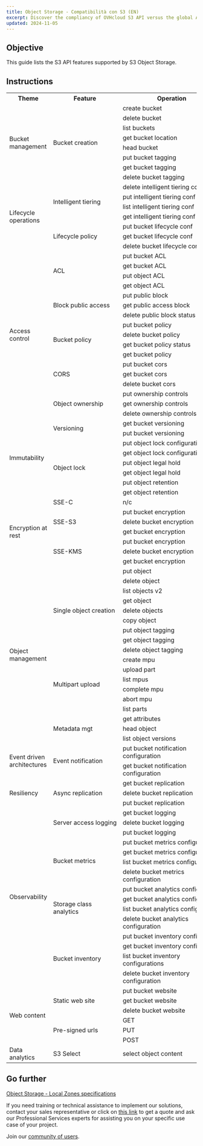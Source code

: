 ```yaml
---
title: Object Storage - Compatibilità con S3 (EN)
excerpt: Discover the compliancy of OVHcloud S3 API versus the global AWS S3 API
updated: 2024-11-05
---
```


<style>
td:nth-of-type(2) {
  white-space:nowrap;
}
</style>

## Objective

This guide lists the S3 API features supported by S3 Object Storage.

## Instructions

<table>
    <tr>
        <th> Theme </th>
        <th> Feature </th>
        <th> Operation </th>
        <th> Regions </th>
        <th> Local&nbsp;Zones </th>
    </tr>
    <tr>
        <td rowspan="8">Bucket management</td>
        <td rowspan="8">Bucket creation</td>
        <td> create bucket</td>
        <td>yes</td>
        <td>yes</td>
    </tr>
    <tr>
        <td>delete bucket</td>
        <td>yes</td>
        <td>yes</td>
    </tr>
    <tr>
        <td>list buckets</td>
        <td>yes</td>
        <td>yes</td>
    </tr>
    <tr>
        <td>get bucket location</td>
        <td>yes</td>
        <td>no</td>
    </tr>
    <tr>
        <td>head bucket</td>
        <td>yes</td>
        <td>yes</td>
    </tr>
    <tr>
        <td>put bucket tagging</td>
        <td>yes</td>
        <td>no</td>
    </tr>
    <tr>
        <td>get bucket tagging</td>
        <td>yes</td>
        <td>no</td>
    </tr>
    <tr>
        <td>delete bucket tagging</td>
        <td>yes</td>
        <td>no</td>
    </tr>
    <tr>
        <td rowspan="7">Lifecycle operations</td>
        <td rowspan="4">Intelligent tiering</td>
        <td>delete intelligent tiering conf</td>
        <td>no</td>
        <td>no</td>
    </tr>
    <tr>
        <td>put intelligent tiering conf</td>
        <td>no</td>
        <td>no</td>
    </tr>
    <tr>
        <td>list intelligent tiering conf</td>
        <td>no</td>
        <td>no</td>
    </tr>
    <tr>
        <td>get intelligent tiering conf</td>
        <td>no</td>
        <td>no</td>
    </tr>
    <tr>
        <td rowspan="3">Lifecycle policy</td>
        <td>put bucket lifecycle conf</td>
        <td>no</td>
        <td>yes</td>
    </tr>
    <tr>
        <td>get bucket lifecycle conf</td>
        <td>no</td>
        <td>yes</td>
    </tr>
    <tr>
        <td>delete bucket lifecycle conf</td>
        <td>no</td>
        <td>yes</td>
    </tr>
    <tr>
        <td rowspan="17">Access control</td>
        <td rowspan="4">ACL</td>
        <td>put bucket ACL</td>
        <td>yes</td>
        <td>yes</td>
    </tr>
    <tr>
        <td>get bucket ACL</td>
        <td>yes</td>
        <td>yes</td>
    </tr>
    <tr>
        <td>put object ACL</td>
        <td>yes</td>
        <td>no</td>
    </tr>
    <tr>
        <td>get object ACL</td>
        <td>yes</td>
        <td>yes</td>
    </tr>
    <tr>
        <td rowspan="3">Block public access</td>
        <td>put public block</td>
        <td>no</td>
        <td>no</td>
    </tr>
    <tr>
        <td>get public access block</td>
        <td>no</td>
        <td>yes</td>
    </tr>
    <tr>
        <td>delete public block status</td>
        <td>no</td>
        <td>no</td>
    </tr>
    <tr>
        <td rowspan="4">Bucket policy</td>
        <td>put bucket policy</td>
        <td>no</td>
        <td>yes</td>
    </tr>
    <tr>
        <td>delete bucket policy</td>
        <td>no</td>
        <td>no</td>
    </tr>
    <tr>
        <td>get bucket policy status</td>
        <td>no</td>
        <td>no</td>
    </tr>
    <tr>
        <td>get bucket policy</td>
        <td>no</td>
        <td>no</td>
    </tr>
    <tr>
        <td rowspan="3">CORS</td>
        <td>put bucket cors</td>
        <td>yes</td>
        <td>yes</td>
    </tr>
    <tr>
        <td>get bucket cors</td>
        <td>yes</td>
        <td>yes</td>
    </tr>
    <tr>
        <td>delete bucket cors</td>
        <td>yes</td>
        <td>yes</td>
    </tr>
    <tr>
        <td rowspan="3">Object ownership</td>
        <td>put ownership controls</td>
        <td>no</td>
        <td>no</td>
    </tr>
    <tr>
        <td>get ownership controls</td>
        <td>no</td>
        <td>no</td>
    </tr>
    <tr>
        <td>delete ownership controls</td>
        <td>no</td>
        <td>no</td>
    </tr>
    <tr>
        <td rowspan="8">Immutability</td>
        <td rowspan="2">Versioning</td>
        <td>get bucket versioning</td>
        <td>yes</td>
        <td>yes</td>
    </tr>
    <tr>
        <td>put bucket versioning</td>
        <td>yes</td>
        <td>yes</td>
    </tr>
    <tr>
        <td rowspan="6">Object lock</td>
        <td>put object lock configuration</td>
        <td>yes</td>
        <td>yes</td>
    </tr>
    <tr>
        <td>get object lock configuration</td>
        <td>yes</td>
        <td>yes</td>
    </tr>
    <tr>
        <td>put object legal hold</td>
        <td>yes</td>
        <td>no</td>
    </tr>
    <tr>
        <td>get object legal hold</td>
        <td>yes</td>
        <td>no</td>
    </tr>
    <tr>
        <td>put object retention</td>
        <td>yes</td>
        <td>no</td>
    </tr>
    <tr>
        <td>get object retention</td>
        <td>yes</td>
        <td>no</td>
    </tr>
    <tr>
        <td rowspan="7">Encryption at rest</td>
        <td>SSE-C</td>
        <td>n/c</td>
        <td>yes</td>
        <td>yes</td>
    </tr>
    <tr>
        <td rowspan="3">SSE-S3</td>
        <td>put bucket encryption</td>
        <td>yes</td>
        <td>no</td>
    </tr>
    <tr>
        <td>delete bucket encryption</td>
        <td>yes</td>
        <td>no</td>
    </tr>
    <tr>
        <td>get bucket encryption</td>
        <td>yes</td>
        <td>no</td>
    </tr>
    <tr>
        <td rowspan="3">SSE-KMS</td>
        <td>put bucket encryption</td>
        <td>no</td>
        <td>no</td>
    </tr>
    <tr>
        <td>delete bucket encryption</td>
        <td>no</td>
        <td>no</td>
    </tr>
    <tr>
        <td>get bucket encryption</td>
        <td>no</td>
        <td>no</td>
    </tr>
    <tr>
        <td rowspan="18">Object management</td>
        <td rowspan="9">Single object creation</td>
        <td>put object</td>
        <td>yes</td>
        <td>yes</td>
    </tr>
    <tr>
        <td>delete object</td>
        <td>yes</td>
        <td>yes</td>
    </tr>
    <tr>
        <td>list objects v2</td>
        <td>yes</td>
        <td>yes</td>
    </tr>
    <tr>
        <td>get object</td>
        <td>yes</td>
        <td>yes</td>
    </tr>
    <tr>
        <td>delete objects</td>
        <td>yes</td>
        <td>yes</td>
    </tr>
    <tr>
        <td>copy object</td>
        <td>no</td>
        <td>no</td>
    </tr>
    <tr>
        <td>put object tagging</td>
        <td>yes</td>
        <td>no</td>
    </tr>
    <tr>
        <td>get object tagging</td>
        <td>yes</td>
        <td>no</td>
    </tr>
    <tr>
        <td>delete object tagging</td>
        <td>yes</td>
        <td>no</td>
    </tr>
    <tr>
        <td rowspan="6">Multipart upload</td>
        <td>create mpu</td>
        <td>yes</td>
        <td>yes</td>
    </tr>
    <tr>
        <td>upload part</td>
        <td>yes</td>
        <td>yes</td>
    </tr>
    <tr>
        <td>list mpus</td>
        <td>yes</td>
        <td>yes</td>
    </tr>
    <tr>
        <td>complete mpu</td>
        <td>yes</td>
        <td>yes</td>
    </tr>
    <tr>
        <td>abort mpu</td>
        <td>yes</td>
        <td>yes</td>
    </tr>
    <tr>
        <td>list parts</td>
        <td>yes</td>
        <td>yes</td>
    </tr>
    <tr>
        <td rowspan="3">Metadata mgt</td>
        <td>get attributes</td>
        <td>no</td>
        <td>no</td>
    </tr>
    <tr>
        <td>head object</td>
        <td>yes</td>
        <td>yes</td>
    </tr>
    <tr>
        <td>list object versions</td>
        <td>yes</td>
        <td>yes</td>
    </tr>
    <tr>
        <td rowspan="2">Event driven architectures</td>
        <td rowspan="2">Event notification</td>
        <td>put bucket notification configuration</td>
        <td>no</td>
        <td>no</td>
    </tr>
    <tr>
        <td>get bucket notification configuration</td>
        <td>no</td>
        <td>no</td>
    </tr>
    <tr>
        <td rowspan="3">Resiliency</td>
        <td rowspan="3">Async replication</td>
        <td>get bucket replication</td>
        <td>yes</td>
        <td>no</td>
    </tr>
    <tr>
        <td>delete bucket replication</td>
        <td>yes</td>
        <td>no</td>
    </tr>
    <tr>
        <td>put bucket replication</td>
        <td>yes</td>
        <td>no</td>
    </tr>
    <tr>
        <td rowspan="15">Observability</td>
        <td rowspan="3">Server access logging</td>
        <td>get bucket logging</td>
        <td>yes</td>
        <td>no</td>
    </tr>
    <tr>
        <td>delete bucket logging</td>
        <td>yes</td>
        <td>no</td>
    </tr>
    <tr>
        <td>put bucket logging</td>
        <td>yes</td>
        <td>no</td>
    </tr>
    <tr>
        <td rowspan="4">Bucket metrics</td>
        <td>put bucket metrics configuration</td>
        <td>no</td>
        <td>no</td>
    </tr>
    <tr>
        <td>get bucket metrics configuration</td>
        <td>no</td>
        <td>no</td>
    </tr>
    <tr>
        <td>list bucket metrics configuration</td>
        <td>no</td>
        <td>no</td>
    </tr>
    <tr>
        <td>delete bucket metrics configuration</td>
        <td>no</td>
        <td>no</td>
    </tr>
    <tr>
        <td rowspan="4">Storage class analytics</td>
        <td>put bucket analytics configuration</td>
        <td>no</td>
        <td>no</td>
    </tr>
    <tr>
        <td>get bucket analytics configuration</td>
        <td>no</td>
        <td>no</td>
    </tr>
    <tr>
        <td>list bucket analytics configuration</td>
        <td>no</td>
        <td>no</td>
    </tr>
    <tr>
        <td>delete bucket analytics configuration</td>
        <td>no</td>
        <td>no</td>
    </tr>
    <tr>
        <td rowspan="4">Bucket inventory</td>
        <td>put bucket inventory configuration</td>
        <td>no</td>
        <td>no</td>
    </tr>
    <tr>
        <td>get bucket inventory configuration</td>
        <td>no</td>
        <td>no</td>
    </tr>
    <tr>
        <td>list bucket inventory configurations</td>
        <td>no</td>
        <td>no</td>
    </tr>
    <tr>
        <td>delete bucket inventory configuration</td>
        <td>no</td>
        <td>no</td>
    </tr>
    <tr>
        <td rowspan="6">Web content</td>
        <td rowspan="3">Static web site</td>
        <td>put bucket website</td>
        <td>yes</td>
        <td>yes</td>
    </tr>
    <tr>
        <td>get bucket website</td>
        <td>yes</td>
        <td>yes</td>
    </tr>
    <tr>
        <td>delete bucket website</td>
        <td>yes</td>
        <td>yes</td>
    </tr>
    <tr>
        <td rowspan="3">Pre-signed urls</td>
        <td>GET</td>
        <td>yes</td>
        <td>yes</td>
    </tr>
    <tr>
        <td>PUT</td>
        <td>yes</td>
        <td>yes</td>
    </tr>
    <tr>
        <td>POST</td>
        <td>no</td>
        <td>yes</td>
    </tr>
    <tr>
        <td>Data analytics</td>
        <td>S3 Select</td>
        <td>select object content</td>
        <td>no</td>
        <td>no</td>
    </tr>
</table>

## Go further

[Object Storage - Local Zones specifications](/pages/storage_and_backup/object_storage/s3_local_zones_limitations)

If you need training or technical assistance to implement our solutions, contact your sales representative or click on [this link](/links/professional-services) to get a quote and ask our Professional Services experts for assisting you on your specific use case of your project.

Join our [community of users](/links/community).

